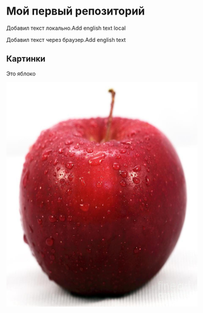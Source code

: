 ﻿# Мой первый репозиторий

Добавил текст локально.Add english text local

Добавил текст через браузер.Add english text


## Картинки
Это яблоко

![Это яблоко](apple.jpg)